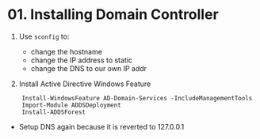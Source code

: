 # 01. Installing Domain Controller

1. Use ```sconfig``` to:
    - change the hostname
    - change the IP address to static
    - change the DNS to our own IP addr

2. Install Active Directive Windows Feature

```
    Install-WindowsFeature AD-Domain-Services -IncludeManagementTools
    Import-Module ADDSDeployment
    Install-ADDSForest
```
- Setup DNS again because it is reverted to 127.0.0.1



